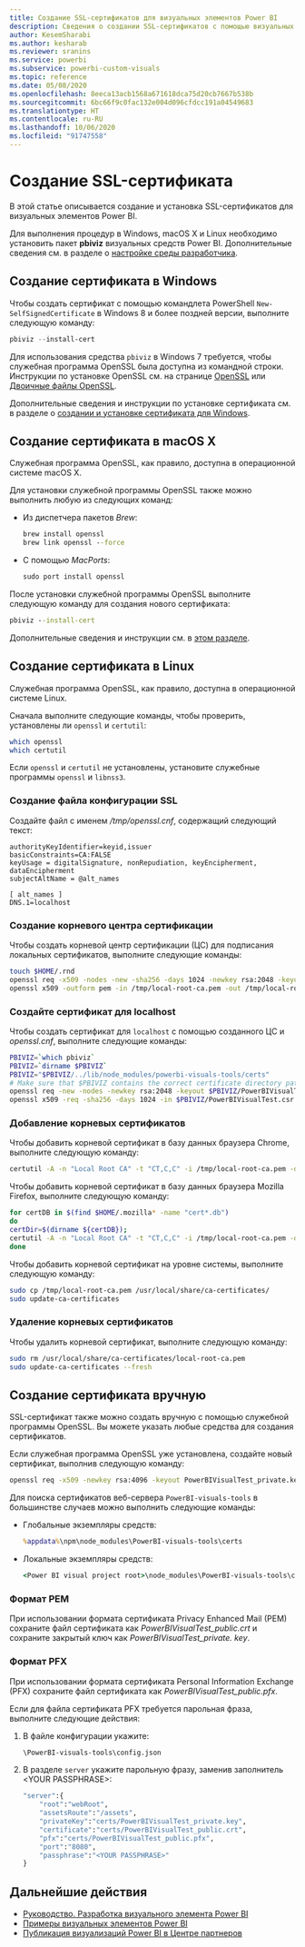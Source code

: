 ```yaml
---
title: Создание SSL-сертификатов для визуальных элементов Power BI
description: Сведения о создании SSL-сертификатов с помощью визуальных средств Power BI в Windows, Mac, Linux или вручную.
author: KesemSharabi
ms.author: kesharab
ms.reviewer: sranins
ms.service: powerbi
ms.subservice: powerbi-custom-visuals
ms.topic: reference
ms.date: 05/08/2020
ms.openlocfilehash: 8eeca13acb1568a671618dca75d20cb7667b538b
ms.sourcegitcommit: 6bc66f9c0fac132e004d096cfdcc191a04549683
ms.translationtype: HT
ms.contentlocale: ru-RU
ms.lasthandoff: 10/06/2020
ms.locfileid: "91747558"
---
```

# <a name="create-an-ssl-certificate"></a>Создание SSL-сертификата

В этой статье описывается создание и установка SSL-сертификатов для визуальных элементов Power BI.

Для выполнения процедур в Windows, macOS X и Linux необходимо установить пакет **pbiviz** визуальных средств Power BI. Дополнительные сведения см. в разделе о [настройке среды разработчика](./custom-visual-develop-tutorial.md#setting-up-the-developer-environment). 

## <a name="create-a-certificate-on-windows"></a>Создание сертификата в Windows

Чтобы создать сертификат с помощью командлета PowerShell `New-SelfSignedCertificate` в Windows 8 и более поздней версии, выполните следующую команду:

```powershell
pbiviz --install-cert
```

Для использования средства `pbiviz` в Windows 7 требуется, чтобы служебная программа OpenSSL была доступна из командной строки. Инструкции по установке OpenSSL см. на странице [OpenSSL](https://www.openssl.org) или [Двоичные файлы OpenSSL](https://wiki.openssl.org/index.php/Binaries).

Дополнительные сведения и инструкции по установке сертификата см. в разделе о [создании и установке сертификата для Windows](./custom-visual-develop-tutorial.md#windows).

## <a name="create-a-certificate-on-macos-x"></a>Создание сертификата в macOS X

Служебная программа OpenSSL, как правило, доступна в операционной системе macOS X.

Для установки служебной программы OpenSSL также можно выполнить любую из следующих команд:

- Из диспетчера пакетов *Brew*:
  
  ```cmd
  brew install openssl
  brew link openssl --force
  ```

- С помощью *MacPorts*:
  
  ```cmd
  sudo port install openssl
  ```

После установки служебной программы OpenSSL выполните следующую команду для создания нового сертификата:

```cmd
pbiviz --install-cert
```

Дополнительные сведения и инструкции см. в [этом разделе](./custom-visual-develop-tutorial.md#osx).

## <a name="create-a-certificate-on-linux"></a>Создание сертификата в Linux

Служебная программа OpenSSL, как правило, доступна в операционной системе Linux.

Сначала выполните следующие команды, чтобы проверить, установлены ли `openssl` и `certutil`:

```sh
which openssl
which certutil
```

Если `openssl` и `certutil` не установлены, установите служебные программы `openssl` и `libnss3`.

### <a name="create-the-ssl-configuration-file"></a>Создание файла конфигурации SSL

Создайте файл с именем */tmp/openssl.cnf*, содержащий следующий текст:

```
authorityKeyIdentifier=keyid,issuer
basicConstraints=CA:FALSE
keyUsage = digitalSignature, nonRepudiation, keyEncipherment, dataEncipherment
subjectAltName = @alt_names

[ alt_names ]
DNS.1=localhost
```

### <a name="generate-root-certificate-authority"></a>Создание корневого центра сертификации

Чтобы создать корневой центр сертификации (ЦС) для подписания локальных сертификатов, выполните следующие команды:

```sh
touch $HOME/.rnd
openssl req -x509 -nodes -new -sha256 -days 1024 -newkey rsa:2048 -keyout /tmp/local-root-ca.key -out /tmp/local-root-ca.pem -subj "/C=US/CN=Local Root CA/O=Local Root CA"
openssl x509 -outform pem -in /tmp/local-root-ca.pem -out /tmp/local-root-ca.crt
```

### <a name="generate-a-certificate-for-localhost"></a>Создайте сертификат для localhost 

Чтобы создать сертификат для `localhost` с помощью созданного ЦС и *openssl.cnf*, выполните следующие команды:

```sh
PBIVIZ=`which pbiviz`
PBIVIZ=`dirname $PBIVIZ`
PBIVIZ="$PBIVIZ/../lib/node_modules/powerbi-visuals-tools/certs"
# Make sure that $PBIVIZ contains the correct certificate directory path. ls $PBIVIZ should list 'blank' file.
openssl req -new -nodes -newkey rsa:2048 -keyout $PBIVIZ/PowerBIVisualTest_private.key -out $PBIVIZ/PowerBIVisualTest.csr -subj "/C=US/O=PowerBI Visuals/CN=localhost"
openssl x509 -req -sha256 -days 1024 -in $PBIVIZ/PowerBIVisualTest.csr -CA /tmp/local-root-ca.pem -CAkey /tmp/local-root-ca.key -CAcreateserial -extfile /tmp/openssl.cnf -out $PBIVIZ/PowerBIVisualTest_public.crt
```

### <a name="add-root-certificates"></a>Добавление корневых сертификатов

Чтобы добавить корневой сертификат в базу данных браузера Chrome, выполните следующую команду:

```sh
certutil -A -n "Local Root CA" -t "CT,C,C" -i /tmp/local-root-ca.pem -d sql:$HOME/.pki/nssdb
```

Чтобы добавить корневой сертификат в базу данных браузера Mozilla Firefox, выполните следующую команду:

```sh
for certDB in $(find $HOME/.mozilla* -name "cert*.db")
do
certDir=$(dirname ${certDB});
certutil -A -n "Local Root CA" -t "CT,C,C" -i /tmp/local-root-ca.pem -d sql:${certDir}
done
```

Чтобы добавить корневой сертификат на уровне системы, выполните следующую команду:

```sh
sudo cp /tmp/local-root-ca.pem /usr/local/share/ca-certificates/
sudo update-ca-certificates
```

### <a name="remove-root-certificates"></a>Удаление корневых сертификатов

Чтобы удалить корневой сертификат, выполните следующую команду:

```sh
sudo rm /usr/local/share/ca-certificates/local-root-ca.pem
sudo update-ca-certificates --fresh
```

## <a name="generate-a-certificate-manually"></a>Создание сертификата вручную

SSL-сертификат также можно создать вручную с помощью служебной программы OpenSSL. Вы можете указать любые средства для создания сертификатов.

Если служебная программа OpenSSL уже установлена, создайте новый сертификат, выполнив следующую команду:

```cmd
openssl req -x509 -newkey rsa:4096 -keyout PowerBIVisualTest_private.key -out PowerBIVisualTest_public.crt -days 365
```

Для поиска сертификатов веб-сервера `PowerBI-visuals-tools` в большинстве случаев можно выполнить следующие команды:

- Глобальные экземпляры средств:
  
  ```cmd
  %appdata%\npm\node_modules\PowerBI-visuals-tools\certs
  ```

- Локальные экземпляры средств:
  
  ```cmd
  <Power BI visual project root>\node_modules\PowerBI-visuals-tools\certs
  ```

### <a name="pem-format"></a>Формат PEM

При использовании формата сертификата Privacy Enhanced Mail (PEM) сохраните файл сертификата как *PowerBIVisualTest_public.crt* и сохраните закрытый ключ как *PowerBIVisualTest_private. key*.

### <a name="pfx-format"></a>Формат PFX

При использовании формата сертификата Personal Information Exchange (PFX) сохраните файл сертификата как *PowerBIVisualTest_public.pfx*.

Если для файла сертификата PFX требуется парольная фраза, выполните следующие действия:

1. В файле конфигурации укажите:
   
   ```cmd
   \PowerBI-visuals-tools\config.json
   ```
   
1. В разделе `server` укажите парольную фразу, заменив заполнитель \<YOUR PASSPHRASE>:

    ```cmd
    "server":{
        "root":"webRoot",
        "assetsRoute":"/assets",
        "privateKey":"certs/PowerBIVisualTest_private.key",
        "certificate":"certs/PowerBIVisualTest_public.crt",
        "pfx":"certs/PowerBIVisualTest_public.pfx",
        "port":"8080",
        "passphrase":"<YOUR PASSPHRASE>"
    }
    ```

## <a name="next-steps"></a>Дальнейшие действия
- [Руководство. Разработка визуального элемента Power BI](custom-visual-develop-tutorial.md)
- [Примеры визуальных элементов Power BI](samples.md)
- [Публикация визуализаций Power BI в Центре партнеров](office-store.md)